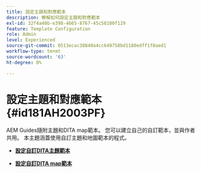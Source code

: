 ```yaml
---
title: 設定主題和對應範本
description: 瞭解如何設定主題和對應範本
exl-id: 32f4a40b-e398-4665-8767-45c58100f129
feature: Template Configuration
role: Admin
level: Experienced
source-git-commit: 0513ecac38840a4cc649758bd1180edff1f8aed1
workflow-type: tm+mt
source-wordcount: '63'
ht-degree: 0%

---
```


# 設定主題和對應範本 {#id181AH2003PF}

AEM Guides隨附主題和DITA map範本。 您可以建立自己的自訂範本，並與作者共用。 本主題涵蓋使用自訂主題和地圖範本的程式。

- **[設定自訂DITA主題範本](conf-template-tags-custom-dita-topic-template.md)**

- **[設定自訂DITA map範本](conf-template-tags-custom-dita-map-templates.md)**
